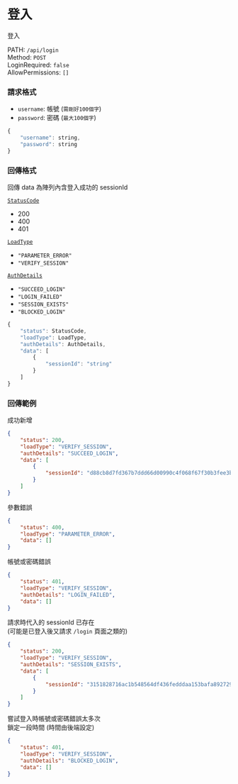 # 登入

登入

PATH: `/api/login`  
Method: `POST`  
LoginRequired: `false`  
AllowPermissions: `[]`  


### 請求格式
* `username`: 帳號 (`需剛好100個字`)
* `password`: 密碼 (`最大100個字`)

```js
{
    "username": string,
    "password": string
}
```


### 回傳格式

回傳 data 為陣列內含登入成功的 sessionId  

[`StatusCode`](./types.md#statuscode)  
* 200
* 400
* 401

[`LoadType`](./types.md#loadtype)  
* `"PARAMETER_ERROR"`
* `"VERIFY_SESSION"`

[`AuthDetails`](./types.md#authdetails)  
* `"SUCCEED_LOGIN"`
* `"LOGIN_FAILED"`
* `"SESSION_EXISTS"`
* `"BLOCKED_LOGIN"`

```js
{
    "status": StatusCode,
    "loadType": LoadType,
    "authDetails": AuthDetails,
    "data": [
        {
            "sessionId": "string"
        }
    ]
}
```


### 回傳範例
成功新增
```json
{
    "status": 200,
    "loadType": "VERIFY_SESSION",
    "authDetails": "SUCCEED_LOGIN",
    "data": [
        {
            "sessionId": "d88cb8d7fd367b7ddd66d00990c4f068f67f30b3fee3bcd7c07867a78b41e0ec"
        }
    ]
}
```

參數錯誤
```json
{
    "status": 400,
    "loadType": "PARAMETER_ERROR",
    "data": []
}
```

帳號或密碼錯誤
```json
{
    "status": 401,
    "loadType": "VERIFY_SESSION",
    "authDetails": "LOGIN_FAILED",
    "data": []
}
```

請求時代入的 sessionId 已存在  
(可能是已登入後又請求 `/login` 頁面之類的)
```json
{
    "status": 200,
    "loadType": "VERIFY_SESSION",
    "authDetails": "SESSION_EXISTS",
    "data": [
        {
            "sessionId": "3151828716ac1b548564df436fedddaa153bafa8927292647d0fe345dbaf0e85"
        }
    ]
}
```

嘗試登入時帳號或密碼錯誤太多次  
鎖定一段時間 (時間由後端設定)
```json
{
    "status": 401,
    "loadType": "VERIFY_SESSION",
    "authDetails": "BLOCKED_LOGIN",
    "data": []
}
```